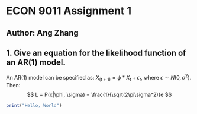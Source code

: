 # ECON 9011 Assignment 1
## Author: Ang Zhang

## 1. Give an equation for the likelihood function of an AR(1) model.

An AR(1) model can be specified as: $X_(t+1) = \phi*X_t + \epsilon_t$, where $\epsilon \sim N(0,\sigma^2)$. Then: 
$$
L = P(x|\phi, \sigma) = \frac{1}{\sqrt(2\pi\sigma^2)}e
$$

```Julia
print("Hello, World")

